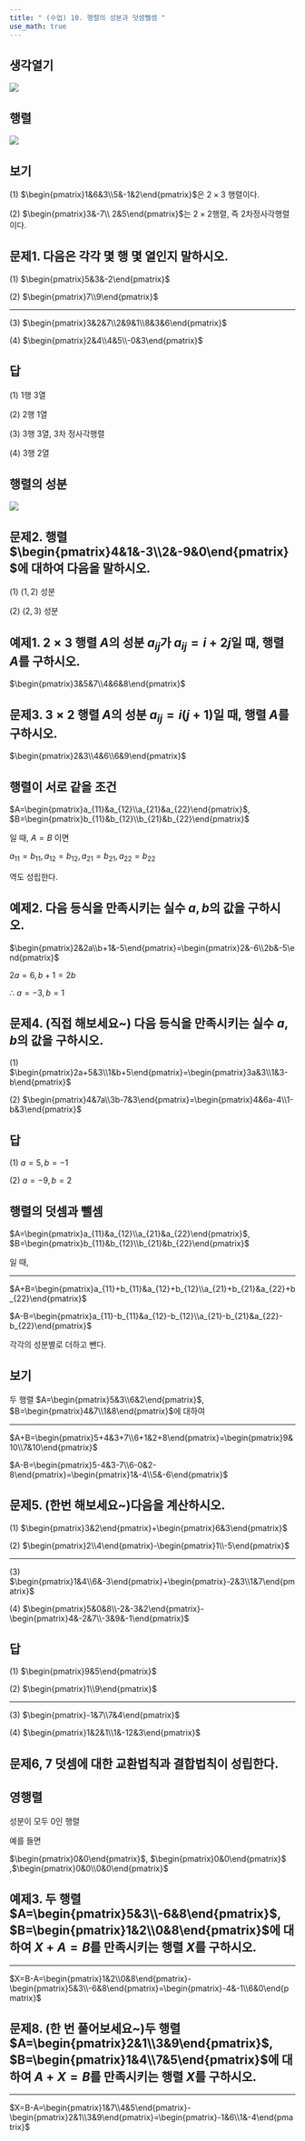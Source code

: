 ```yaml
---
title: " (수업) 10. 행렬의 성분과 덧셈뺄셈 " 
use_math: true
---
```


## 생각열기

![](Pasted%20image%2020250504174706.png)

## 행렬

![](Pasted%20image%2020250504175707.png)

## 보기

(1) $\begin{pmatrix}1&6&3\\5&-1&2\end{pmatrix}$은 $2\times3$ 행렬이다.

(2) $\begin{pmatrix}3&-7\\ 2&5\end{pmatrix}$는 $2\times 2$행렬, 즉 2차정사각행렬이다.

## 문제1. 다음은 각각 몇 행 몇 열인지 말하시오. 

(1) $\begin{pmatrix}5&3&-2\end{pmatrix}$

(2) $\begin{pmatrix}7\\9\end{pmatrix}$

---

(3) $\begin{pmatrix}3&2&7\\2&9&1\\8&3&6\end{pmatrix}$

(4) $\begin{pmatrix}2&4\\4&5\\-0&3\end{pmatrix}$

## 답

(1) 1행 3열

(2) 2행 1열

(3) 3행 3열, 3차 정사각행렬

(4) 3행 2열

## 행렬의 성분

![](Pasted%20image%2020250504175913.png)

## 문제2. 행렬 $\begin{pmatrix}4&1&-3\\2&-9&0\end{pmatrix}$에 대하여 다음을 말하시오. 

(1) $(1,2)$ 성분

(2) $(2,3)$ 성분

## 예제1. $2\times 3$ 행렬 $A$의 성분 $a_{ij}$가 $a_{ij}=i+2j$일 때, 행렬 $A$를 구하시오. 

$\begin{pmatrix}3&5&7\\4&6&8\end{pmatrix}$

## 문제3. $3\times 2$ 행렬 $A$의 성분 $a_{ij}=i(j+1)$일 때, 행렬 $A$를 구하시오. 

$\begin{pmatrix}2&3\\4&6\\6&9\end{pmatrix}$

## 행렬이 서로 같을 조건

$A=\begin{pmatrix}a_{11}&a_{12}\\a_{21}&a_{22}\end{pmatrix}$, $B=\begin{pmatrix}b_{11}&b_{12}\\b_{21}&b_{22}\end{pmatrix}$

일 때, $A=B$ 이면

$a_{11}=b_{11}, a_{12}=b_{12}, a_{21}=b_{21}, a_{22}=b_{22}$

역도 성립한다.

## 예제2. 다음 등식을 만족시키는 실수 $a, b$의 값을 구하시오. 

$\begin{pmatrix}2&2a\\b+1&-5\end{pmatrix}=\begin{pmatrix}2&-6\\2b&-5\end{pmatrix}$

$2a=6, b+1=2b$

$\therefore\ a=-3, b=1$

## 문제4. (직접 해보세요~) 다음 등식을 만족시키는 실수 $a, b$의 값을 구하시오. 

(1) $\begin{pmatrix}2a+5&3\\1&b+5\end{pmatrix}=\begin{pmatrix}3a&3\\1&3-b\end{pmatrix}$

(2) $\begin{pmatrix}4&7a\\3b-7&3\end{pmatrix}=\begin{pmatrix}4&6a-4\\1-b&3\end{pmatrix}$

## 답

(1) $a=5, b=-1$

(2) $a=-9, b=2$

## 행렬의 덧셈과 뺄셈

$A=\begin{pmatrix}a_{11}&a_{12}\\a_{21}&a_{22}\end{pmatrix}$, $B=\begin{pmatrix}b_{11}&b_{12}\\b_{21}&b_{22}\end{pmatrix}$

일 때,


---


$A+B=\begin{pmatrix}a_{11}+b_{11}&a_{12}+b_{12}\\a_{21}+b_{21}&a_{22}+b_{22}\end{pmatrix}$

$A-B=\begin{pmatrix}a_{11}-b_{11}&a_{12}-b_{12}\\a_{21}-b_{21}&a_{22}-b_{22}\end{pmatrix}$

각각의 성분별로 더하고 뺀다.

## 보기

두 행렬 $A=\begin{pmatrix}5&3\\6&2\end{pmatrix}$, $B=\begin{pmatrix}4&7\\1&8\end{pmatrix}$에 대하여

---

$A+B=\begin{pmatrix}5+4&3+7\\6+1&2+8\end{pmatrix}=\begin{pmatrix}9&10\\7&10\end{pmatrix}$

$A-B=\begin{pmatrix}5-4&3-7\\6-0&2-8\end{pmatrix}=\begin{pmatrix}1&-4\\5&-6\end{pmatrix}$

## 문제5. (한번 해보세요~)다음을 계산하시오. 

(1) $\begin{pmatrix}3&2\end{pmatrix}+\begin{pmatrix}6&3\end{pmatrix}$

(2) $\begin{pmatrix}2\\4\end{pmatrix}-\begin{pmatrix}1\\-5\end{pmatrix}$

---

(3) $\begin{pmatrix}1&4\\6&-3\end{pmatrix}+\begin{pmatrix}-2&3\\1&7\end{pmatrix}$

(4) $\begin{pmatrix}5&0&8\\-2&-3&2\end{pmatrix}-\begin{pmatrix}4&-2&7\\-3&9&-1\end{pmatrix}$

## 답

(1) $\begin{pmatrix}9&5\end{pmatrix}$

(2) $\begin{pmatrix}1\\9\end{pmatrix}$

---

(3) $\begin{pmatrix}-1&7\\7&4\end{pmatrix}$

(4) $\begin{pmatrix}1&2&1\\1&-12&3\end{pmatrix}$

## 문제6, 7 덧셈에 대한 교환법칙과 결합법칙이 성립한다.

## 영행렬

성분이 모두 0인 행렬

예를 들면

$\begin{pmatrix}0&0\end{pmatrix}$, $\begin{pmatrix}0&0\end{pmatrix}$ ,$\begin{pmatrix}0&0\\0&0\end{pmatrix}$

## 예제3. 두 행렬 $A=\begin{pmatrix}5&3\\-6&8\end{pmatrix}$, $B=\begin{pmatrix}1&2\\0&8\end{pmatrix}$에 대하여 $X+A=B$를 만족시키는 행렬 $X$를 구하시오.

---

$X=B-A=\begin{pmatrix}1&2\\0&8\end{pmatrix}-\begin{pmatrix}5&3\\-6&8\end{pmatrix}=\begin{pmatrix}-4&-1\\6&0\end{pmatrix}$

## 문제8. (한 번 풀어보세요~)두 행렬 $A=\begin{pmatrix}2&1\\3&9\end{pmatrix}$, $B=\begin{pmatrix}1&4\\7&5\end{pmatrix}$에 대하여 $A+X=B$를 만족시키는 행렬 $X$를 구하시오. 

---

$X=B-A=\begin{pmatrix}1&7\\4&5\end{pmatrix}-\begin{pmatrix}2&1\\3&9\end{pmatrix}=\begin{pmatrix}-1&6\\1&-4\end{pmatrix}$
